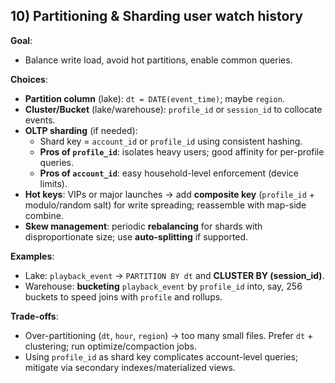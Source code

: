 ## 10) Partitioning & Sharding user watch history

**Goal**:

* Balance write load, avoid hot partitions, enable common queries.

**Choices**:

* **Partition column** (lake): `dt = DATE(event_time)`; maybe `region`.
* **Cluster/Bucket** (lake/warehouse): `profile_id` or `session_id` to collocate events.
* **OLTP sharding** (if needed):
  * Shard key = `account_id` or `profile_id` using consistent hashing.
  * **Pros of `profile_id`**: isolates heavy users; good affinity for per-profile queries.
  * **Pros of `account_id`**: easy household-level enforcement (device limits).
* **Hot keys**: VIPs or major launches → add **composite key** (`profile_id` + modulo/random salt) for write spreading; reassemble with map-side combine.
* **Skew management**: periodic **rebalancing** for shards with disproportionate size; use **auto-splitting** if supported.

**Examples**:

* Lake: `playback_event` → `PARTITION BY dt` and **CLUSTER BY (session\_id)**.
* Warehouse: **bucketing** `playback_event` by `profile_id` into, say, 256 buckets to speed joins with `profile` and rollups.

**Trade-offs**:

* Over-partitioning (`dt`, `hour`, `region`) → too many small files. Prefer `dt` + clustering; run optimize/compaction jobs.
* Using `profile_id` as shard key complicates account-level queries; mitigate via secondary indexes/materialized views.